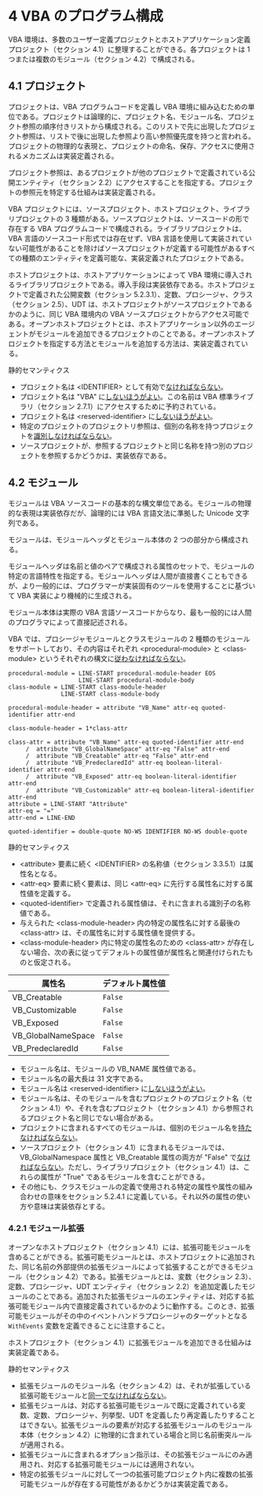 # 4 VBA のプログラム構成

VBA 環境は、多数のユーザー定義プロジェクトとホストアプリケーション定義プロジェクト（セクション 4.1）に整理することができる。各プロジェクトは 1 つまたは複数のモジュール（セクション 4.2）で構成される。

## 4.1 プロジェクト

プロジェクトは、VBA プログラムコードを定義し VBA 環境に組み込むための単位である。プロジェクトは論理的に、プロジェクト名、モジュール名、プロジェクト参照の順序付きリストから構成される。このリストで先に出現したプロジェクト参照は、リストで後に出現した参照より高い参照優先度を持つと言われる。プロジェクトの物理的な表現と、プロジェクトの命名、保存、アクセスに使用されるメカニズムは実装定義される。

プロジェクト参照は、あるプロジェクトが他のプロジェクトで定義されている公開エンティティ（セクション 2.2）にアクセスすることを指定する。プロジェクトの参照元を特定する仕組みは実装定義される。

VBA プロジェクトには、ソースプロジェクト、ホストプロジェクト、ライブラリプロジェクトの 3 種類がある。ソースプロジェクトは、ソースコードの形で存在する VBA プログラムコードで構成される。ライブラリプロジェクトは、VBA 言語のソースコード形式では存在せず、VBA 言語を使用して実装されていない可能性があることを除けばソースプロジェクトが定義する可能性があるすべての種類のエンティティを定義可能な、実装定義されたプロジェクトである。

ホストプロジェクトは、ホストアプリケーションによって VBA 環境に導入されるライブラリプロジェクトである。導入手段は実装依存である。ホストプロジェクトで定義された公開変数（セクション 5.2.3.1）、定数、プロシージャ、クラス（セクション 2.5）、UDT は、ホストプロジェクトがソースプロジェクトであるかのように、同じ VBA 環境内の VBA ソースプロジェクトからアクセス可能である。オープンホストプロジェクトとは、ホストアプリケーション以外のエージェントがモジュールを追加できるプロジェクトのことである。オープンホストプロジェクトを指定する方法とモジュールを追加する方法は、実装定義されている。

静的セマンティクス

- プロジェクト名は \<IDENTIFIER\> として有効で<ins>なければならない</ins>。
- プロジェクト名は "VBA" に<ins>しないほうがよい</ins>。この名前は VBA 標準ライブラリ（セクション 2.7.1）にアクセスするために予約されている。
- プロジェクト名は \<reserved-identifier\> に<ins>しないほうがよい</ins>。
- 特定のプロジェクトのプロジェクトリ参照は、個別の名称を持つプロジェクトを<ins>識別しなければならない</ins>。
- ソースプロジェクトが、参照するプロジェクトと同じ名称を持つ別のプロジェクトを参照するかどうかは、実装依存である。

## 4.2 モジュール

モジュールは VBA ソースコードの基本的な構文単位である。モジュールの物理的な表現は実装依存だが、論理的には VBA 言語文法に準拠した Unicode 文字列である。

モジュールは、モジュールヘッダとモジュール本体の 2 つの部分から構成される。

モジュールヘッダは名前と値のペアで構成される属性のセットで、モジュールの特定の言語特性を指定する。モジュールヘッダは人間が直接書くこともできるが、より一般的には、プログラマーが実装固有のツールを使用することに基づいて VBA 実装により機械的に生成される。

モジュール本体は実際の VBA 言語ソースコードからなり、最も一般的には人間のプログラマによって直接記述される。

VBA では、プロシージャモジュールとクラスモジュールの 2 種類のモジュールをサポートしており、その内容はそれぞれ \<procedural-module\> と \<class-module\> というそれぞれの構文に<ins>従わなければならない</ins>。

```
procedural-module = LINE-START procedural-module-header EOS
                    LINE-START procedural-module-body
class-module = LINE-START class-module-header 
               LINE-START class-module-body

procedural-module-header = attribute "VB_Name" attr-eq quoted-identifier attr-end

class-module-header = 1*class-attr

class-attr = attribute "VB_Name" attr-eq quoted-identifier attr-end
     /  attribute "VB_GlobalNameSpace" attr-eq "False" attr-end
     /  attribute "VB_Creatable" attr-eq "False" attr-end
     /  attribute "VB_PredeclaredId" attr-eq boolean-literal-identifier attr-end
     /  attribute "VB_Exposed" attr-eq boolean-literal-identifier attr-end
     /  attribute "VB_Customizable" attr-eq boolean-literal-identifier attr-end
attribute = LINE-START "Attribute"
attr-eq = "="
attr-end = LINE-END

quoted-identifier = double-quote NO-WS IDENTIFIER NO-WS double-quote
```

静的セマンティクス

- \<attribute\> 要素に続く \<IDENTIFIER\> の名称値（セクション 3.3.5.1）は属性名となる。
- \<attr-eq\> 要素に続く要素は、同じ \<attr-eq\> に先行する属性名に対する属性値を定義する。
- \<quoted-identifier\> で定義される属性値は、それに含まれる識別子の名称値である。
- 与えられた \<class-module-header\> 内の特定の属性名に対する最後の \<class-attr\> は、その属性名に対する属性値を提供する。
- \<class-module-header\> 内に特定の属性名のための \<class-attr\> が存在しない場合、次の表に従ってデフォルトの属性値が属性名と関連付けられたものと仮定される。

| 属性名 | デフォルト属性値 |
| ---- | ---- |
| VB_Creatable | `False` |
| VB_Customizable | `False` |
| VB_Exposed | `False` |
| VB_GlobalNameSpace | `False` |
| VB_PredeclaredId | `False` |

- モジュール名は、モジュールの VB_NAME 属性値である。
- モジュール名の最大長は 31 文字である。
- モジュール名は \<reserved-identifier\> に<ins>しないほうがよい</ins>。
- モジュール名は、そのモジュールを含むプロジェクトのプロジェクト名（セクション 4.1）や、それを含むプロジェクト（セクション 4.1）から参照されるプロジェクト名と同じでない場合がある。
- プロジェクトに含まれるすべてのモジュールは、個別のモジュール名を<ins>持たなければならない</ins>。
- ソースプロジェクト（セクション 4.1）に含まれるモジュールでは、VB_GlobalNamespace 属性と VB_Creatable 属性の両方が "False" で<ins>なければならない</ins>。ただし、ライブラリプロジェクト（セクション 4.1）は、これらの属性が "True" であるモジュールを含むことができる。
- その他にも、クラスモジュールの定義で使用される特定の属性や属性の組み合わせの意味をセクション 5.2.4.1 に定義している。それ以外の属性の使い方や意味は実装依存とする。

### 4.2.1 モジュール拡張

オープンなホストプロジェクト（セクション 4.1）には、拡張可能モジュールを含めることができる。拡張可能モジュールとは、ホストプロジェクトに追加された、同じ名前の外部提供の拡張モジュールによって拡張することができるモジュール（セクション 4.2）である。拡張モジュールとは、変数（セクション 2.3）、定数、プロシージャ、UDT エンティティ（セクション 2.2）を追加定義したモジュールのことである。追加された拡張モジュールのエンティティは、対応する拡張可能モジュール内で直接定義されているかのように動作する。このとき、拡張可能モジュールがその中のイベントハンドラプロシージャのターゲットとなる `WithEvents` 変数を定義できることに注意すること。

ホストプロジェクト（セクション 4.1）に拡張モジュールを追加できる仕組みは実装定義である。

静的セマンティクス

- 拡張モジュールのモジュール名（セクション 4.2）は、それが拡張している拡張可能モジュールと<ins>同一でなければならない</ins>。
- 拡張モジュールは、対応する拡張可能モジュールで既に定義されている変数、定数、プロシージャ、列挙型、UDT を定義したり再定義したりすることはできない。拡張モジュールの要素が対応する拡張モジュールのモジュール本体（セクション 4.2）に物理的に含まれている場合と同じ名前衝突ルールが適用される。
- 拡張モジュールに含まれるオプション指示は、その拡張モジュールにのみ適用され、対応する拡張可能モジュールには適用されない。
- 特定の拡張モジュールに対して一つの拡張可能プロジェクト内に複数の拡張可能モジュールが存在する可能性があるかどうかは実装定義である。
